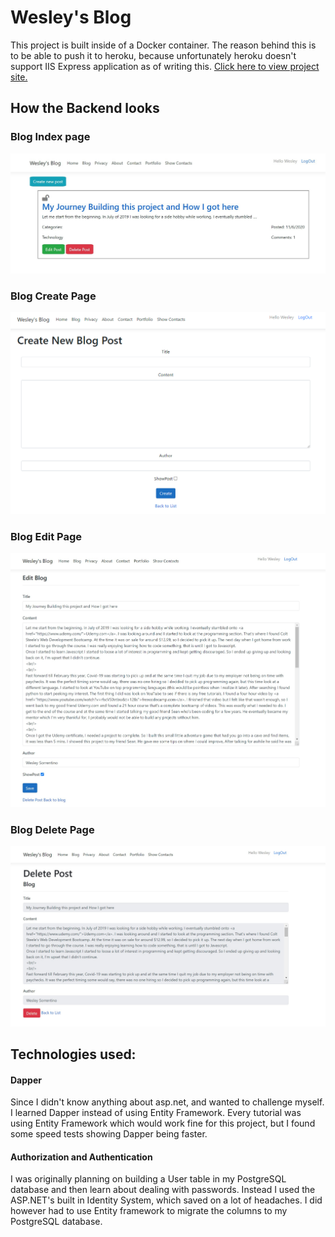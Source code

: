 # Wesley's Blog

This project is built inside of a Docker container. The reason behind this is to be able to push it to heroku, 
because unfortunately heroku doesn't support IIS Express application as of writing this.
[Click here to view project site.](https://wesleysblog.herokuapp.com/)

## How the Backend looks

### Blog Index page

![Backend Index Page](Readmefiles/Backend-Index.png)

### Blog Create Page

![Backend Create Page](Readmefiles/Backend-Create.png)

### Blog Edit Page

![Backend Edit Page](Readmefiles/Backend-Edit.png)

### Blog Delete Page

![Backend Delete Page](Readmefiles/Backend-Delete.png)

## Technologies used:

#### Dapper

Since I didn't know anything about asp.net, and wanted to challenge myself. I learned Dapper instead of using Entity Framework.
Every tutorial was using Entity Framework which would work fine for this project, but I found some speed tests showing Dapper being faster.

#### Authorization and Authentication

I was originally planning on building a User table in my PostgreSQL database and then learn about dealing with passwords. 
Instead I used the ASP.NET's built in Identity System, which saved on a lot of headaches.
I did however had to use Entity framework to migrate the columns to my PostgreSQL database.